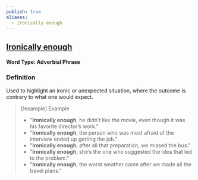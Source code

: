 ```yaml
---
publish: true
aliases:
  - Ironically enough
---
```


## [Ironically enough](https://dictionary.cambridge.org/dictionary/english/ironically)
#### Word Type: Adverbial Phrase
### Definition
Used to highlight an ironic or unexpected situation, where the outcome is contrary to what one would expect.

> [!example] Example
> 
> - "**Ironically enough**, he didn’t like the movie, even though it was his favorite director’s work."
> - "**Ironically enough**, the person who was most afraid of the interview ended up getting the job."
> - "**Ironically enough**, after all that preparation, we missed the bus."
> - "**Ironically enough**, she’s the one who suggested the idea that led to the problem."
> - "**Ironically enough**, the worst weather came after we made all the travel plans."